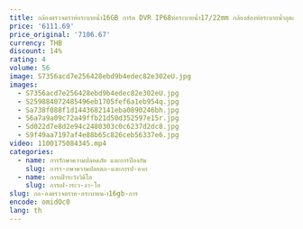 ```yaml
---
title: กล้องตรวจตราท่อระบายน้ำ16GB การ์ด DVR IP68ท่อระบายน้ำ17/22mm กล้องส่องท่อระบายน้ำอุตสาหกรรมพร้อมหน้าจอ4.3 5600mAh BT
price: '6111.69'
price_original: '7106.67'
currency: THB
discount: 14%
rating: 4
volume: 56
image: S7356acd7e256428ebd9b4edec82e302eU.jpg
images:
  - S7356acd7e256428ebd9b4edec82e302eU.jpg
  - S259884072485496eb1705fef6a1eb954q.jpg
  - Sa738f088f1d1443682141eba0890246bh.jpg
  - S6a7a9a09c72a49ffb21d50d352597e15r.jpg
  - Sd022d7e8d2e94c2480303c0c6237d2dc8.jpg
  - S9f49aa7197af4e88b65c826ceb56337e6.jpg
video: 1100175084345.mp4
categories:
  - name: การรักษาความปลอดภัย และการป้องกัน
    slug: การร-กษาความปลอดภ-และการป-องก
  - name: การเฝ้าระวังวิดีโอ
    slug: การเฝ-าระว-งว-โอ
slug: กล-องตรวจตราท-อระบายน-ำ16gb-การ
encode: omidOc0
lang: th
---
```

  